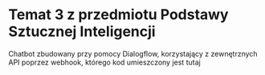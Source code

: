 # Temat 3 z przedmiotu Podstawy Sztucznej Inteligencji

Chatbot zbudowany przy pomocy Dialogflow, korzystający z zewnętrznych API poprzez webhook, którego kod umieszczony jest tutaj
